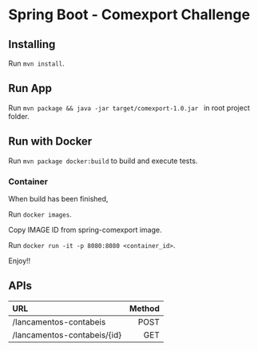 # Spring Boot - Comexport Challenge

## Installing

Run `mvn install`.

## Run App

Run `mvn package && java -jar target/comexport-1.0.jar
` in root project folder.

## Run with Docker

Run `mvn package docker:build` to build and execute tests.

### Container

When build has been finished, 

Run `docker images`.

Copy IMAGE ID from spring-comexport image.

Run `docker run -it -p 8080:8080 <container_id>`.

Enjoy!!

## APIs


| URL                          | Method    | 
| :--------------------------- | ---------:|
|  /lancamentos-contabeis      | POST      |
|  /lancamentos-contabeis/{id} | GET       |